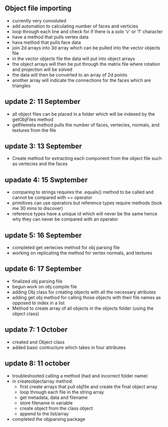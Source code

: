 ## Object file importing
- currently very convoluted 
- add automation to calculating number of faces and verticies
- loop through each line and check for if there is a solo 'v' or 'f' character
- have a method that pulls vertex data
- hava method that pulls face data
- join 2d arrays into 3d array which can be pulled into the vector objects file
- in the vector objects file the data will put into object arrays 
- the object arrays will then be put through the matrix file where rotation and projection will be solved 
- the data will then be converted to an array of 2d points 
- another array will indicate the connections for the faces which are triangles 

## update 2: 11 September 
- all object files can be placed in a folder which will be indexed by the getObjFiles method
- getfilemeta method pulls the number of faces, vertecies, normals, and textures from the file

## update 3: 13 September
- Create method for extracting each component from the object file such as vertecies and the faces

## upadate 4: 15 Swptember
- comparing to strings requires the .equals() method to be called and cannot be compared with == operator
- primitives can use operators but reference types require methods (took me 30 mins to discover)
- reference types have a unique id which will never be the same hence why they can never be compared with an operator 

## update 5: 16 September
- completed get vertecies method for obj parsing file 
- working on replicating the method for vertex normals, and textures        

## update 6: 17 September 
- finalized obj parsing file
- begun work on obj compile file
- adding Obj class for creating objects with all the necessary atributes    
- adding get obj method for calling those objects with their file names as opposed to index in a list
- Method to create array of all objects in the objects folder (using the object class)

## update 7: 1 October 
- created and Object class
- added basic contructure which takes in four attributes

## update 8: 11 october
- troubleshooted calling a method (had and incorrect folder name)
- in createobjectarray method:
    - first create arrays that pull objfile and create the final object array
    - loop through each file in the string array 
    - get metadata, data and filename
    - store filename in variable
    - create object from the class object  
    - append to the list/array
- completed the objparsing package
